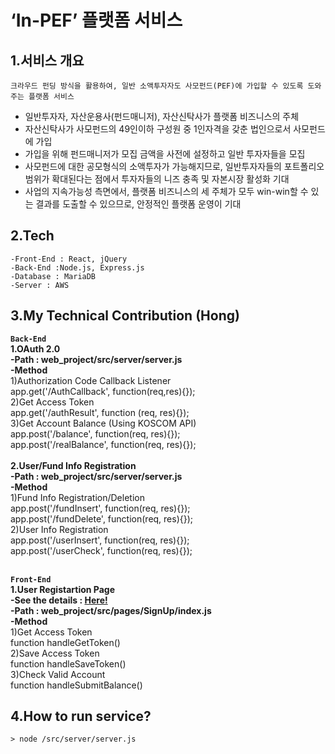 ‘In-PEF’ 플랫폼 서비스
===

1.서비스 개요
---
`크라우드 펀딩 방식을 활용하여, 일반 소액투자자도 사모펀드(PEF)에 가입할 수 있도록 도와주는 플랫폼 서비스`

- 일반투자자, 자산운용사(펀드매니저), 자산신탁사가 플랫폼 비즈니스의 주체
- 자산신탁사가 사모펀드의 49인이하 구성원 중 1인자격을 갖춘 법인으로서 사모펀드에 가입
- 가입을 위해 펀드매니저가 모집 금액을 사전에 설정하고 일반 투자자들을 모집
- 사모펀드에 대한 공모형식의 소액투자가 가능해지므로, 일반투자자들의 포트폴리오 범위가 확대된다는 점에서 투자자들의 니즈 충족 및 자본시장 활성화 기대
- 사업의 지속가능성 측면에서, 플랫폼 비즈니스의 세 주체가 모두 win-win할 수 있는 결과를 도출할 수 있으므로, 안정적인 플랫폼 운영이 기대

2.Tech
---
`-Front-End : React, jQuery` <br>
`-Back-End :Node.js, Express.js` <br>
`-Database : MariaDB` <br>
`-Server : AWS` <br>

3.My Technical Contribution (Hong)
---
<b>`Back-End`</b><br>
<b>1.OAuth 2.0 <br>
-Path : web_project/src/server/server.js <br>
-Method</b><br>
1)Authorization Code Callback Listener <br>
  app.get('/AuthCallback', function(req,res){});  <br>
2)Get Access Token  <br>
  app.get('/authResult', function (req, res){}); <br>
3)Get Account Balance (Using KOSCOM API)  <br>
  app.post('/balance', function(req, res){});  <br>
  app.post('/realBalance', function(req, res){});  <br>
 <br>
<b>2.User/Fund Info Registration <br>
-Path : web_project/src/server/server.js  <br>
-Method</b><br>
 1)Fund Info Registration/Deletion  <br>
  app.post('/fundInsert', function(req, res){}); <br>
  app.post('/fundDelete', function(req, res){});  <br>
 2)User Info Registration <br>
  app.post('/userInsert', function(req, res){}); <br>
  app.post('/userCheck', function(req, res){}); <br>

<br><b>`Front-End`</b><br>
<b>1.User Registartion Page <br>
-See the details : [Here!](https://github.com/ElfCony/react_project/wiki/OAuth-2.0-Flow) <br>
-Path : web_project/src/pages/SignUp/index.js <br>
-Method</b><br>
1)Get Access Token <br>
  function handleGetToken() <br>
2)Save Access Token <br>
  function handleSaveToken() <br>
3)Check Valid Account <br>
  function handleSubmitBalance() <br>

4.How to run service?
---
`> node /src/server/server.js`
